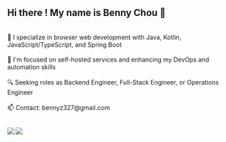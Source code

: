 ## Hi there ! My name is Benny Chou 👋
<br/>
🌱 I specialize in browser web development with Java, Kotlin, JavaScript/TypeScript, and Spring Boot
<br/><br/>
🚀 I'm focused on self-hosted services and enhancing my DevOps and automation skills
<br/><br/>
🔍 Seeking roles as Backend Engineer, Full-Stack Engineer, or Operations Engineer
<br/><br/>
📫 Contact: bennyz327@gmail.com
<br/><br/>

<p>
  <a href="https://github.com/bennyz327">
    <img align="left" src="https://github-readme-stats.vercel.app/api?username=bennyz327&show_icons=true&theme=cobalt&rank_icon=github" />
  </a>
</p>

<p>
  <a href="https://github.com/bennyz327">
    <img align="left" src="https://github-readme-stats.vercel.app/api/top-langs?username=bennyz327&layout=compact" />
  </a>
</p>
